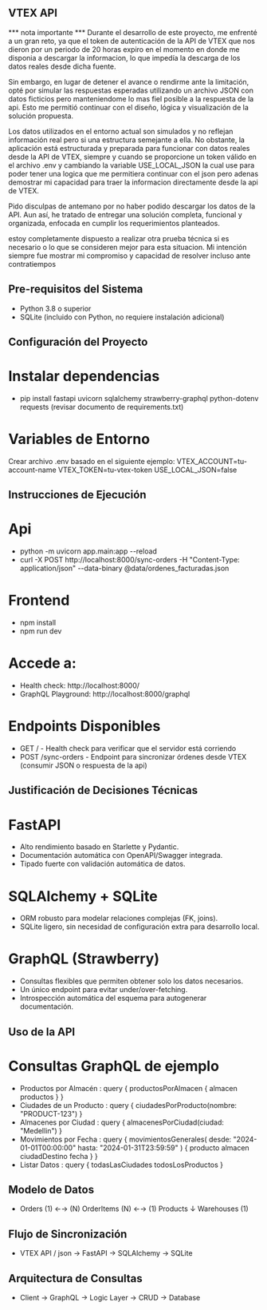 ## VTEX API

*** nota importante ***
Durante el desarrollo de este proyecto, me enfrenté a un gran reto, ya que el token de autenticación de la API de VTEX que nos dieron por un periodo de 20 horas expiro en el momento en donde me disponia a descargar la informacion, lo que impedía la descarga de los datos reales desde dicha fuente.

Sin embargo, en lugar de detener el avance o rendirme ante la limitación, opté por simular las respuestas esperadas utilizando un archivo JSON con datos ficticios pero manteniendome lo mas fiel posible a la respuesta de la api. Esto me permitió continuar con el diseño, lógica y visualización de la solución propuesta.

Los datos utilizados en el entorno actual son simulados y no reflejan información real pero si una estructura semejante a ella.
No obstante, la aplicación está estructurada y preparada para funcionar con datos reales desde la API de VTEX, siempre y cuando se proporcione un token válido en el archivo .env y cambiando la variable USE_LOCAL_JSON la cual use para poder tener una logica que me permitiera continuar con el json pero adenas demostrar mi capacidad para traer la informacion directamente desde la api de VTEX.

Pido disculpas de antemano por no haber podido descargar los datos de la API. Aun así, he tratado de entregar una solución completa, funcional y organizada, enfocada en cumplir los requerimientos planteados.

estoy completamente dispuesto a realizar otra prueba técnica si es necesario o lo que se consideren mejor para esta situacion. Mi intención siempre fue mostrar mi compromiso y capacidad de resolver incluso ante contratiempos

## Pre-requisitos del Sistema
  - Python 3.8 o superior
  - SQLite (incluido con Python, no requiere instalación adicional)

## Configuración del Proyecto
# Instalar dependencias
  - pip install fastapi uvicorn sqlalchemy strawberry-graphql python-dotenv requests (revisar documento de requirements.txt)
# Variables de Entorno
Crear archivo .env basado en el siguiente ejemplo:
    VTEX_ACCOUNT=tu-account-name
    VTEX_TOKEN=tu-vtex-token
    USE_LOCAL_JSON=false

## Instrucciones de Ejecución
  # Api 
  - python -m uvicorn app.main:app --reload 
  - curl -X POST http://localhost:8000/sync-orders   -H "Content-Type: application/json"   --data-binary @data/ordenes_facturadas.json
  # Frontend
  - npm install
  - npm run dev
# Accede a:
  - Health check: http://localhost:8000/
  - GraphQL Playground: http://localhost:8000/graphql
# Endpoints Disponibles
  -  GET / - Health check para verificar que el servidor está corriendo
  -  POST /sync-orders - Endpoint para sincronizar órdenes desde VTEX (consumir JSON o respuesta de la api)

## Justificación de Decisiones Técnicas
# FastAPI
  - Alto rendimiento basado en Starlette y Pydantic.
  - Documentación automática con OpenAPI/Swagger integrada.
  - Tipado fuerte con validación automática de datos.
# SQLAlchemy + SQLite
  - ORM robusto para modelar relaciones complejas (FK, joins).
  - SQLite ligero, sin necesidad de configuración extra para desarrollo local.
# GraphQL (Strawberry)
  - Consultas flexibles que permiten obtener solo los datos necesarios.
  - Un único endpoint para evitar under/over-fetching.
  - Introspección automática del esquema para autogenerar documentación.

## Uso de la API
# Consultas GraphQL de ejemplo
  - Productos por Almacén : 
    query {
      productosPorAlmacen {
        almacen
        productos
      }
    }   
  - Ciudades de un Producto :
    query {
      ciudadesPorProducto(nombre: "PRODUCT-123")
    }
  - Almacenes por Ciudad :
    query {
      almacenesPorCiudad(ciudad: "Medellin")
    }
  - Movimientos por Fecha : 
    query {
      movimientosGenerales(
        desde: "2024-01-01T00:00:00"
        hasta: "2024-01-31T23:59:59"
      ) {
        producto
        almacen
        ciudadDestino
        fecha
      }
    }
  - Listar Datos :
    query {
      todasLasCiudades
      todosLosProductos
    }

## Modelo de Datos
  - Orders (1) ←→ (N) OrderItems (N) ←→ (1) Products
                     ↓
               Warehouses (1)

## Flujo de Sincronización
  - VTEX API / json  → FastAPI → SQLAlchemy → SQLite

## Arquitectura de Consultas
  - Client → GraphQL → Logic Layer → CRUD → Database


